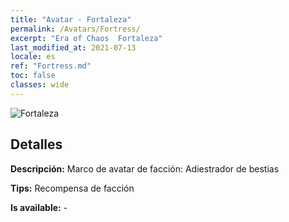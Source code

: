 ```yaml
---
title: "Avatar - Fortaleza"
permalink: /Avatars/Fortress/
excerpt: "Era of Chaos  Fortaleza"
last_modified_at: 2021-07-13
locale: es
ref: "Fortress.md"
toc: false
classes: wide
---
```

 ![Fortaleza](/images/a/avatarFrame_46.png)

## Detalles

 **Descripción:** Marco de avatar de facción: Adiestrador de bestias 

 **Tips:** Recompensa de facción 

 **Is available:**  - 

